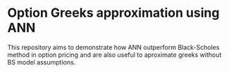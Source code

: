 # Option Greeks approximation using ANN
This repository aims to demonstrate how ANN outperform Black-Scholes method in option pricing and are also useful to aproximate greeks without BS model assumptions.
